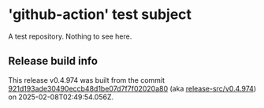 # 'github-action' test subject

A test repository. Nothing to see here.


## Release build info

This release v0.4.974 was built from the commit [921d193ade30490eccb48d1be07d7f7f02020a80](https://github.com/kattecon/gh-release-test-ga/tree/921d193ade30490eccb48d1be07d7f7f02020a80) (aka [release-src/v0.4.974](https://github.com/kattecon/gh-release-test-ga/tree/release-src/v0.4.974)) on 2025-02-08T02:49:54.056Z.
        